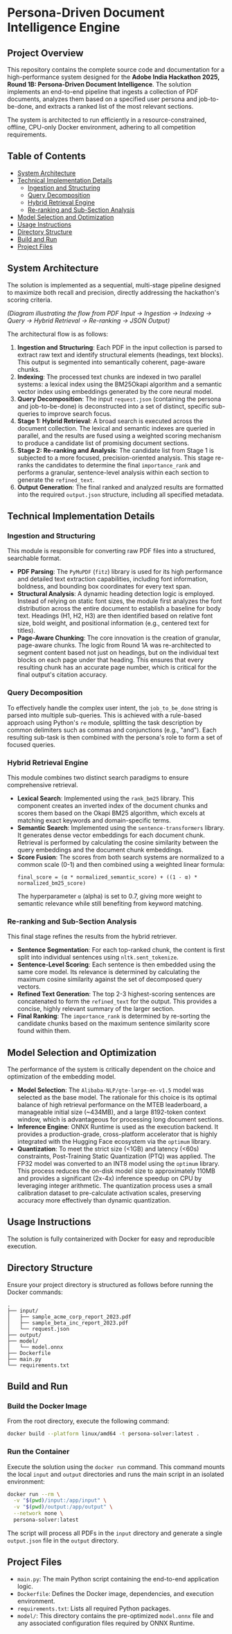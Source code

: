 # Persona-Driven Document Intelligence Engine

## Project Overview
This repository contains the complete source code and documentation for a high-performance system designed for the **Adobe India Hackathon 2025, Round 1B: Persona-Driven Document Intelligence**. The solution implements an end-to-end pipeline that ingests a collection of PDF documents, analyzes them based on a specified user persona and job-to-be-done, and extracts a ranked list of the most relevant sections.

The system is architected to run efficiently in a resource-constrained, offline, CPU-only Docker environment, adhering to all competition requirements.

## Table of Contents
- [System Architecture](#system-architecture)
- [Technical Implementation Details](#technical-implementation-details)
  - [Ingestion and Structuring](#ingestion-and-structuring)
  - [Query Decomposition](#query-decomposition)
  - [Hybrid Retrieval Engine](#hybrid-retrieval-engine)
  - [Re-ranking and Sub-Section Analysis](#re-ranking-and-sub-section-analysis)
- [Model Selection and Optimization](#model-selection-and-optimization)
- [Usage Instructions](#usage-instructions)
- [Directory Structure](#directory-structure)
- [Build and Run](#build-and-run)
- [Project Files](#project-files)

## System Architecture
The solution is implemented as a sequential, multi-stage pipeline designed to maximize both recall and precision, directly addressing the hackathon's scoring criteria.

*(Diagram illustrating the flow from PDF Input -> Ingestion -> Indexing -> Query -> Hybrid Retrieval -> Re-ranking -> JSON Output)*

The architectural flow is as follows:

1. **Ingestion and Structuring**: Each PDF in the input collection is parsed to extract raw text and identify structural elements (headings, text blocks). This output is segmented into semantically coherent, page-aware chunks.
2. **Indexing**: The processed text chunks are indexed in two parallel systems: a lexical index using the BM25Okapi algorithm and a semantic vector index using embeddings generated by the core neural model.
3. **Query Decomposition**: The input `request.json` (containing the persona and job-to-be-done) is deconstructed into a set of distinct, specific sub-queries to improve search focus.
4. **Stage 1: Hybrid Retrieval**: A broad search is executed across the document collection. The lexical and semantic indexes are queried in parallel, and the results are fused using a weighted scoring mechanism to produce a candidate list of promising document sections.
5. **Stage 2: Re-ranking and Analysis**: The candidate list from Stage 1 is subjected to a more focused, precision-oriented analysis. This stage re-ranks the candidates to determine the final `importance_rank` and performs a granular, sentence-level analysis within each section to generate the `refined_text`.
6. **Output Generation**: The final ranked and analyzed results are formatted into the required `output.json` structure, including all specified metadata.

## Technical Implementation Details

### Ingestion and Structuring
This module is responsible for converting raw PDF files into a structured, searchable format.

- **PDF Parsing**: The `PyMuPDF` (`fitz`) library is used for its high performance and detailed text extraction capabilities, including font information, boldness, and bounding box coordinates for every text span.
- **Structural Analysis**: A dynamic heading detection logic is employed. Instead of relying on static font sizes, the module first analyzes the font distribution across the entire document to establish a baseline for body text. Headings (H1, H2, H3) are then identified based on relative font size, bold weight, and positional information (e.g., centered text for titles).
- **Page-Aware Chunking**: The core innovation is the creation of granular, page-aware chunks. The logic from Round 1A was re-architected to segment content based not just on headings, but on the individual text blocks on each page under that heading. This ensures that every resulting chunk has an accurate page number, which is critical for the final output's citation accuracy.

### Query Decomposition
To effectively handle the complex user intent, the `job_to_be_done` string is parsed into multiple sub-queries. This is achieved with a rule-based approach using Python's `re` module, splitting the task description by common delimiters such as commas and conjunctions (e.g., "and"). Each resulting sub-task is then combined with the persona's role to form a set of focused queries.

### Hybrid Retrieval Engine
This module combines two distinct search paradigms to ensure comprehensive retrieval.

- **Lexical Search**: Implemented using the `rank_bm25` library. This component creates an inverted index of the document chunks and scores them based on the Okapi BM25 algorithm, which excels at matching exact keywords and domain-specific terms.
- **Semantic Search**: Implemented using the `sentence-transformers` library. It generates dense vector embeddings for each document chunk. Retrieval is performed by calculating the cosine similarity between the query embeddings and the document chunk embeddings.
- **Score Fusion**: The scores from both search systems are normalized to a common scale (0-1) and then combined using a weighted linear formula:
  ```
  final_score = (α * normalized_semantic_score) + ((1 - α) * normalized_bm25_score)
  ```
  The hyperparameter `α` (alpha) is set to 0.7, giving more weight to semantic relevance while still benefiting from keyword matching.

### Re-ranking and Sub-Section Analysis
This final stage refines the results from the hybrid retriever.

- **Sentence Segmentation**: For each top-ranked chunk, the content is first split into individual sentences using `nltk.sent_tokenize`.
- **Sentence-Level Scoring**: Each sentence is then embedded using the same core model. Its relevance is determined by calculating the maximum cosine similarity against the set of decomposed query vectors.
- **Refined Text Generation**: The top 2-3 highest-scoring sentences are concatenated to form the `refined_text` for the output. This provides a concise, highly relevant summary of the larger section.
- **Final Ranking**: The `importance_rank` is determined by re-sorting the candidate chunks based on the maximum sentence similarity score found within them.

## Model Selection and Optimization
The performance of the system is critically dependent on the choice and optimization of the embedding model.

- **Model Selection**: The `Alibaba-NLP/gte-large-en-v1.5` model was selected as the base model. The rationale for this choice is its optimal balance of high retrieval performance on the MTEB leaderboard, a manageable initial size (~434MB), and a large 8192-token context window, which is advantageous for processing long document sections.
- **Inference Engine**: ONNX Runtime is used as the execution backend. It provides a production-grade, cross-platform accelerator that is highly integrated with the Hugging Face ecosystem via the `optimum` library.
- **Quantization**: To meet the strict size (<1GB) and latency (<60s) constraints, Post-Training Static Quantization (PTQ) was applied. The FP32 model was converted to an INT8 model using the `optimum` library. This process reduces the on-disk model size to approximately 110MB and provides a significant (2x-4x) inference speedup on CPU by leveraging integer arithmetic. The quantization process uses a small calibration dataset to pre-calculate activation scales, preserving accuracy more effectively than dynamic quantization.

## Usage Instructions
The solution is fully containerized with Docker for easy and reproducible execution.

## Directory Structure
Ensure your project directory is structured as follows before running the Docker commands:

```
.
├── input/
│   ├── sample_acme_corp_report_2023.pdf
│   ├── sample_beta_inc_report_2023.pdf
│   └── request.json
├── output/
├── model/
│   └── model.onnx
├── Dockerfile
├── main.py
└── requirements.txt
```

## Build and Run

### Build the Docker Image
From the root directory, execute the following command:

```bash
docker build --platform linux/amd64 -t persona-solver:latest .
```

### Run the Container
Execute the solution using the `docker run` command. This command mounts the local `input` and `output` directories and runs the main script in an isolated environment:

```bash
docker run --rm \
  -v "$(pwd)/input:/app/input" \
  -v "$(pwd)/output:/app/output" \
  --network none \
  persona-solver:latest
```

The script will process all PDFs in the `input` directory and generate a single `output.json` file in the `output` directory.

## Project Files
- `main.py`: The main Python script containing the end-to-end application logic.
- `Dockerfile`: Defines the Docker image, dependencies, and execution environment.
- `requirements.txt`: Lists all required Python packages.
- `model/`: This directory contains the pre-optimized `model.onnx` file and any associated configuration files required by ONNX Runtime.